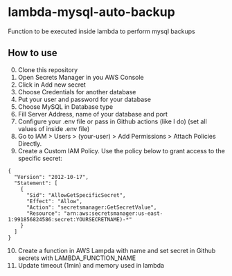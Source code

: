 # lambda-mysql-auto-backup
Function to be executed inside lambda to perform mysql backups

## How to use
0. Clone this repository
1. Open Secrets Manager in you AWS Console
2. Click in Add new secret
3. Choose Credentials for another database
4. Put your user and password for your database
5. Choose MySQL in Database type
6. Fill Server Address, name of your database and port
7. Configure your .env file or pass in Github actions (like I do) (set all values of inside .env file)
8. Go to IAM > Users > (your-user) > Add Permissions > Attach Policies Directly.
9. Create a Custom IAM Policy. Use the policy below to grant access to the specific secret:
```
{
  "Version": "2012-10-17",
  "Statement": [
    {
      "Sid": "AllowGetSpecificSecret",
      "Effect": "Allow",
      "Action": "secretsmanager:GetSecretValue",
      "Resource": "arn:aws:secretsmanager:us-east-1:991856824586:secret:YOURSECRETNAME)-*"
    }
  ]
}
```

10. Create a function in AWS Lampda with name and set secret in Github secrets with LAMBDA_FUNCTION_NAME
11. Update timeout (1min) and memory used in lambda